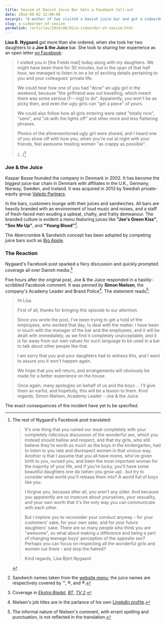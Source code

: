 ```yaml
---
title: Sexism at Danish Juice Bar Gets a Facebook Call-out
date: 2014-08-02 12:00:00
excerpt: "A mother of two visited a Danish juice bar and got a sideorder of sexism. She went on to describe the experience on Facebook where the story caught fire. Soon after, the franchise apologized."
slug: a-sideorder-of-sexism
permalink: /articles/2014/08/02/a-sideorder-of-sexism.html
---
```

**Lisa B. Nygaard** got more than she ordered, when she took her two daughters to a **Joe & the Juice** bar. She took to sharing her experience as an open letter [on Facebook][post]:

>I visited you in [the Fields mall] today along with my daughters. We might have been there for 30 minutes, but in the span of that half hour, we managed to listen in on a lot of exciting details pertaining to you and your colleagues' private life.
>
>We could hear how one of you had "done" an ugly girl in the weekend, because "the girlfriend was out travelling, which meant there was some serious [f---ing] to do". Apparently, you won't be as picky then, and even the ugly girls can "get a piece" of yours.
>
>We could also follow how all girls entering were rated "totally nice", "semi", and "ok with the lights off" and other more and less flattering phrases.
>
>Photos of the aforementioned ugly girl were shared, and I heard one of you show off with how you, when you're out at night with your friends, feel awesome treating women "as crappy as possible".
>
>(...)[^full]

### Joe & the Juice ###
Kaspar Basse founded the company in Denmark in 2002. It has become the biggest juice-bar chain in Denmark with affiliates in the U.K., Germany, Norway, Sweden, and Iceland. It was acquired in 2013 by Swedish private-equity group [Valedo Partners][vp].

In the bars, customers lounge with their juices and sandwiches. All bars are heavily branded with an environment of loud music and noises, and a staff of fresh-faced men exuding a upbeat, chatty, and fratty demeanour. The branded culture is evident a menu featuring juices like **"Joe's Green Kiss"**, **"Sex Me Up"**, and **"Young Blood"**[^menu].

The Abercrombie & Sandwich concept has been adopted by competing juice bars such as [Big Apple][ba].

### The Reaction ###
Nygaard's Facebook post sparked a fiery discussion and quickly prompted coverage all over Danish media.[^coverage]

Five hours after the original post, Joe & the Juice responded in a hastily-scribbled Facebook comment. It was penned by **Simon Nielsen**, the company's Academy Leader and Brand Police[^simon-nielsen]. The statement reads[^language]:

>Hi Lisa
>
>First of all, thanks for bringing this episode to our attention.
>
>Since you wrote the post, I've been trying to get a hold of the employees, who worked that day, to deal with the matter. I have been in touch with the manager of the bar and the employees, and it will be dealt with immediately, as we find it completely unacceptable, and it is far away from our own values for such language to be used in a bar to talk about other people like that.
>
>I am sorry that you and your daughters had to witness this, and I want to assure you it won't happen again.
>
>We hope that you will return, and arrangements will obviously be made for a better experience on the house.
>
>Once again, many apologies on behalf of us and the boys ... I'll give them an earful, and hopefully, this will be a lesson to them. Kind regards, Simon Nielsen, Academy Leader - Joe & the Juice.

The exact consequences of the incident have yet to be specified.

[^full]: The rest of Nygaard's Facebook post translated:

    >It's one thing that you ruined our meal completely with your completely ridiculous discussion of the wonderful sex, which you instead should hallow and respect, and that my girls, who still believe they're worth as much as the boys in the kindergarten, had to listen to you rate and disrespect women in that vicious way. Another is that I assume that you all have moms, who've given birth to you, nursed you, and been the most important woman for the majority of your life, and if you're lucky, you'll have some beautiful daughters one da (when you grow up) . but try to consider what world you'll release them into? A world full of boys like you.
    >
    >I forgive you, because after all, you aren't any older. And because you apparently are so insecure about yourselves, your sexuality, and your own worth that it's the only way you can communicate with each other.
    >
    >But I implore you to reconsider your conduct anyway - for your customers' sake, for your own sake, and for your future daughters' sake. There are so many people who think you are "awesome", so what about making a difference and being a part of changing teenage boys' perception of the opposite sex? Perhaps you can focus on respecting all the wonderful girls and women out there - and stop the hatred?
    >
    >Kind regards, Lisa Björt Nygaard

[^menu]: Sandwich names taken from the [website menu][menu]; the juice names are respectively covered by &trade;, &reg;, and &reg;.
[^coverage]: Coverage in <i>[Ekstra Bladet][eb]</i>, <i>[BT][bt]</i>, <i>[TV 2][tv2]</i>.
[^simon-nielsen]: Nielsen's job titles are in the parlance of his own [LinekdIn profile][sn].
[^language]: The informal nature of Nielsen's comment, with errant spelling and punctuation, is not reflected in the translation.

[post]: https://www.facebook.com/lisabjort/posts/821727854512732
[ba]: http://big-apple.dk
[eb]: http://ekstrabladet.dk/nyheder/samfund/article4943823.ece
[bt]: http://www.bt.dk/danmark/mor-i-chok-over-joe-and-the-juice-hold-jeres-vamle-sex-historier-for-jer-selv
[tv2]: http://nyhederne.tv2.dk/samfund/2014-07-30-lisa-k%C3%B8bte-juice-m%C3%A5tte-h%C3%B8re-p%C3%A5-personalets-sex-historier
[vp]: http://www.valedopartners.com/joe-and-the-juice-och-valedo.aspx
[menu]: http://www.joejuice.com/site/#!menu
[sn]: https://www.linkedin.com/profile/view?id=61417382
